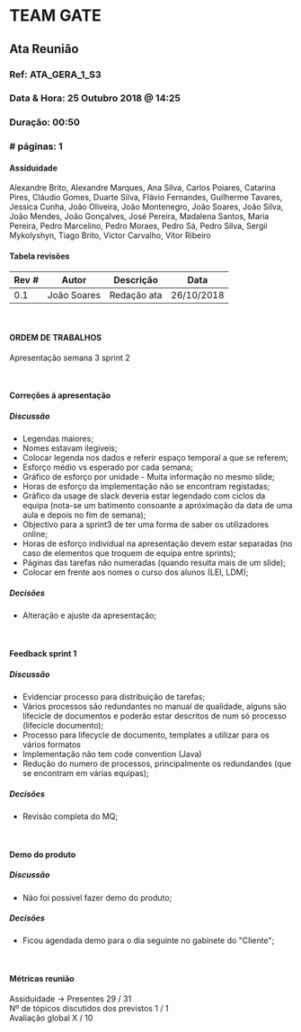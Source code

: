 # TEAM GATE

## Ata Reunião

### Ref: ATA_GERA_1_S3

### Data & Hora: 25 Outubro 2018 @ 14:25

### Duração: 00:50
 
### # páginas: 1

#### Assiduidade

Alexandre Brito, Alexandre Marques, Ana Silva, Carlos Poiares, Catarina Pires, Cláudio Gomes, Duarte Silva, Flávio Fernandes, Guilherme Tavares, Jessica Cunha, João Oliveira, João Montenegro, João Soares, João Silva, João Mendes, João Gonçalves, José Pereira, Madalena Santos, Maria Pereira, Pedro Marcelino, Pedro Moraes, Pedro Sá, Pedro Silva, Sergii Mykolyshyn, Tiago Brito, Victor Carvalho, Vítor Ribeiro

#### Tabela revisões

Rev # | Autor|  Descrição | Data
--- | --- | --- | ---
0.1 | João Soares | Redação ata | 26/10/2018

<br/>

#### ORDEM DE TRABALHOS

Apresentação semana 3 sprint 2
 
<br/>

#### Correções á apresentação

##### Discussão

* Legendas maiores;
* Nomes estavam ilegiveis;
* Colocar legenda nos dados e referir espaço temporal a que se referem;
* Esforço médio vs esperado por cada semana;
* Gráfico de esforço por unidade - Muita informação no mesmo slide;
* Horas de esforço da implementação não se encontram registadas;
* Gráfico da usage de slack deveria estar legendado com ciclos da equipa (nota-se um batimento consoante a apróximação da data de uma aula e depois no fim de semana);
* Objectivo para a sprint3 de ter uma forma de saber os utilizadores online;
* Horas de esforço individual na apresentação devem estar separadas (no caso de elementos que troquem de equipa entre sprints);
* Páginas das tarefas não numeradas (quando resulta mais de um slide);
* Colocar em frente aos nomes o curso dos alunos (LEI, LDM);

##### Decisões

* Alteração e ajuste da apresentação;

<br/>

#### Feedback sprint 1

##### Discussão

* Evidenciar processo para distribuição de tarefas;
* Vários processos são redundantes no manual de qualidade, alguns são lifecicle de documentos e poderão estar descritos de num só processo (lifecicle documento);
* Processo para lifecycle de documento, templates a utilizar para os vários formatos
* Implementação não tem code convention (Java)
* Redução do numero de processos, principalmente os redundandes (que se encontram em várias equipas);

##### Decisões

* Revisão completa do MQ;

<br/>

#### Demo do produto

##### Discussão

* Não foi possivel fazer demo do produto;

##### Decisões

* Ficou agendada demo para o dia seguinte no gabinete do "Cliente";

<br/>

#### Métricas reunião

Assiduidade -> Presentes 29 / 31<br/>
Nº de tópicos discutidos dos previstos 1 / 1<br/>
Avaliação global X / 10<br/>
